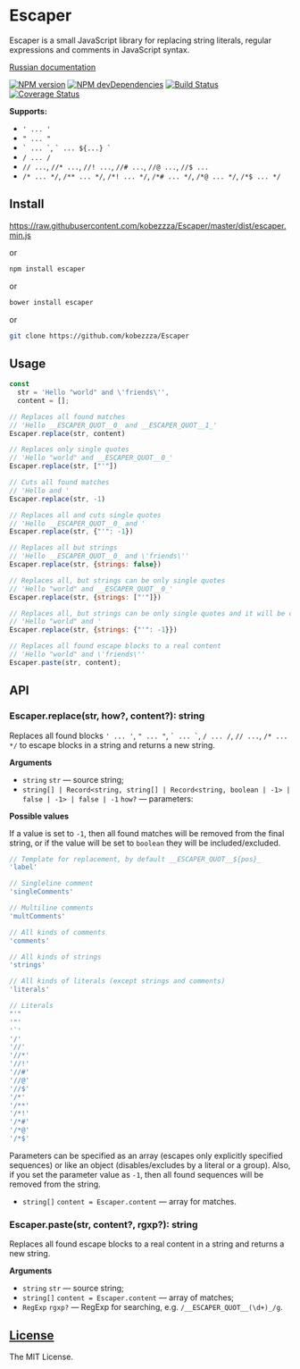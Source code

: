 Escaper
=======

Escaper is a small JavaScript library for replacing string literals, regular expressions and comments in JavaScript syntax.

[Russian documentation](https://github.com/kobezzza/Escaper/blob/master/README.ru.md)

[![NPM version](http://img.shields.io/npm/v/escaper.svg?style=flat)](http://badge.fury.io/js/escaper)
[![NPM devDependencies](http://img.shields.io/david/dev/kobezzza/Escaper.svg?style=flat)](https://david-dm.org/kobezzza/Escaper?type=dev)
[![Build Status](http://img.shields.io/travis/kobezzza/Escaper.svg?style=flat&branch=master)](https://travis-ci.org/kobezzza/Escaper)
[![Coverage Status](http://img.shields.io/coveralls/kobezzza/Escaper.svg?style=flat)](https://coveralls.io/r/kobezzza/Escaper?branch=master)

**Supports:**

* `' ... '`
* `" ... "`
* `` ` ... ` ``, `` ` ... ${...} ` ``
* `/ ... /`
* `// ...`, `//* ...`, `//! ...`, `//# ...`, `//@ ...`, `//$ ...`
* `/* ... */`, `/** ... */`, `/*! ... */`, `/*# ... */`, `/*@ ... */`, `/*$ ... */`

## Install

https://raw.githubusercontent.com/kobezzza/Escaper/master/dist/escaper.min.js

or

```bash
npm install escaper
```

or

```bash
bower install escaper
```

or

```bash
git clone https://github.com/kobezzza/Escaper
```

## Usage

```js
const
  str = 'Hello "world" and \'friends\'',
  content = [];

// Replaces all found matches
// 'Hello __ESCAPER_QUOT__0_ and __ESCAPER_QUOT__1_'
Escaper.replace(str, content)

// Replaces only single quotes
// 'Hello "world" and __ESCAPER_QUOT__0_'
Escaper.replace(str, ["'"])

// Cuts all found matches
// 'Hello and '
Escaper.replace(str, -1)

// Replaces all and cuts single quotes
// 'Hello __ESCAPER_QUOT__0_ and '
Escaper.replace(str, {"'": -1})

// Replaces all but strings
// 'Hello __ESCAPER_QUOT__0_ and \'friends\''
Escaper.replace(str, {strings: false})

// Replaces all, but strings can be only single quotes
// 'Hello "world" and __ESCAPER_QUOT__0_'
Escaper.replace(str, {strings: ["'"]})

// Replaces all, but strings can be only single quotes and it will be cut
// 'Hello "world" and '
Escaper.replace(str, {strings: {"'": -1}})

// Replaces all found escape blocks to a real content
// 'Hello "world" and \'friends\''
Escaper.paste(str, content);
```

## API
### Escaper.replace(str, how?, content?): string

Replaces all found blocks `' ... '`, `" ... "`, `` ` ... ` ``, `/ ... /`, `// ...`, `/* ... */` to
escape blocks in a string and returns a new string.

**Arguments**

* `string` `str` — source string;
* `string[] | Record<string, string[] | Record<string, boolean | -1> | false | -1> | false | -1` `how?` —  parameters:

**Possible values**

If a value is set to `-1`, then all found matches will be removed from the final string, or if the value will be set to
`boolean` they will be included/excluded.

```js
// Template for replacement, by default __ESCAPER_QUOT__${pos}_
'label'

// Singleline comment
'singleComments'

// Multiline comments
'multComments'

// All kinds of comments
'comments'

// All kinds of strings
'strings'

// All kinds of literals (except strings and comments)
'literals'

// Literals
"'"
'"'
'`'
'/'
'//'
'//*'
'//!'
'//#'
'//@'
'//$'
'/*'
'/**'
'/*!'
'/*#'
'/*@'
'/*$'
```

Parameters can be specified as an array (escapes only explicitly specified sequences)
or like an object (disables/excludes by a literal or a group). Also, if you set the parameter value as `-1`,
then all found sequences will be removed from the string.

* `string[]` `content = Escaper.content` — array for matches.

### Escaper.paste(str, content?, rgxp?): string

Replaces all found escape blocks to a real content in a string and returns a new string.

**Arguments**

* `string` `str` — source string;
* `string[]` `content = Escaper.content` — array of matches;
* `RegExp` `rgxp?` — RegExp for searching, e.g. `/__ESCAPER_QUOT__(\d+)_/g`.

## [License](https://github.com/kobezzza/Escaper/blob/master/LICENSE)

The MIT License.
